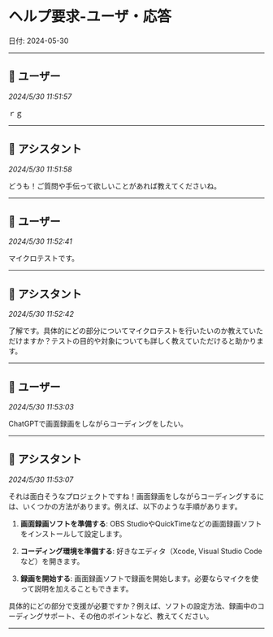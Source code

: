 # ヘルプ要求-ユーザ・応答

日付: 2024-05-30

---

## 👤 ユーザー
*2024/5/30 11:51:57*

ｒｇ

---

## 🤖 アシスタント
*2024/5/30 11:51:58*

どうも！ご質問や手伝って欲しいことがあれば教えてくださいね。

---

## 👤 ユーザー
*2024/5/30 11:52:41*

マイクロテストです。

---

## 🤖 アシスタント
*2024/5/30 11:52:42*

了解です。具体的にどの部分についてマイクロテストを行いたいのか教えていただけますか？テストの目的や対象についても詳しく教えていただけると助かります。

---

## 👤 ユーザー
*2024/5/30 11:53:03*

ChatGPTで画面録画をしながらコーディングをしたい。

---

## 🤖 アシスタント
*2024/5/30 11:53:07*

それは面白そうなプロジェクトですね！画面録画をしながらコーディングするには、いくつかの方法があります。例えば、以下のような手順があります。

1. **画面録画ソフトを準備する**: OBS StudioやQuickTimeなどの画面録画ソフトをインストールして設定します。

2. **コーディング環境を準備する**: 好きなエディタ（Xcode, Visual Studio Codeなど）を開きます。

3. **録画を開始する**: 画面録画ソフトで録画を開始します。必要ならマイクを使って説明を加えることもできます。

具体的にどの部分で支援が必要ですか？例えば、ソフトの設定方法、録画中のコーディングサポート、その他のポイントなど、教えてください。

---
